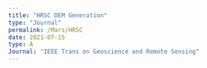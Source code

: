 ```yaml
---
title: "HRSC DEM Generation"
type: "Journal"
permalink: /Mars/HRSC
date: 2021-07-15
type: A
Journal: "IEEE Trans on Geoscience and Remote Sensing"
---
```


